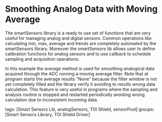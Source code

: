 Smoothing Analog Data with Moving Average
==========================================
The smartSensors library is a ready to use set of functions that are very useful for managing analog and digital sensors.
Common operations like calculating min, max, average and trends are completely automated by the smartSensors library.
Moreover the smartSensors lib allows user to define calibration functions for analog sensors and to use callback to schedule sampling and acquisition operations.

In this example the average method is used for smoothing analogical data acquired through the ADC running a moving average filter.
Note that at program starts the average results "None" because the filter window is not yet completely filled and the library verify it avoiding to results wrong data calculation. This feature is very useful in programs where the sampling and analysis routine is stopped and restarted periodically avoiding wrong calculation due to inconsistent incoming data.

tags: [Smart Sensors Lib, analogSensors, TOI Shield, sensorPool]
groups:[Smart Sensors Library, TOI Shield Driver]


